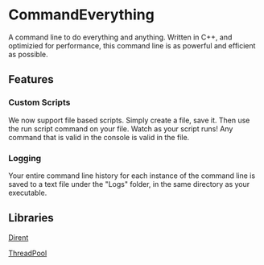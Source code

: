 
# CommandEverything
A command line to do everything and anything.
Written in C++, and optimizied for performance, this command line is as powerful and efficient as possible.

## Features

### Custom Scripts
We now support file based scripts. Simply create a file, save it.
Then use the run script command on your file.
Watch as your script runs!
Any command that is valid in the console is valid in the file.

### Logging
Your entire command line history for each instance of the command line is saved to a text file under the "Logs" folder, in the same directory as your executable.

## Libraries

[Dirent](https://github.com/tronkko/dirent)

[ThreadPool](https://github.com/progschj/ThreadPool)
